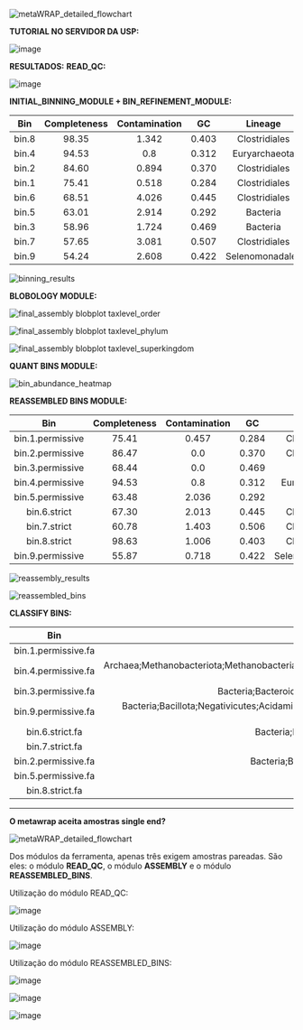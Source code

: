 ![metaWRAP_detailed_flowchart](https://github.com/user-attachments/assets/a8024ec6-5812-452c-ae4a-32dc8601eb74)

**TUTORIAL NO SERVIDOR DA USP:**

![image](https://github.com/user-attachments/assets/de472407-a5a0-4509-be91-8fca281b1698)

**RESULTADOS:**
**READ_QC:**

![image](https://github.com/user-attachments/assets/2893430f-4c43-45ac-b6e7-18633f59c4ad)


**INITIAL_BINNING_MODULE + BIN_REFINEMENT_MODULE:**

|   Bin   | Completeness | Contamination |   GC   |     Lineage     |   N50   |   Size   | Binner |
|:-------:|:------------:|:-------------:|:------:|:---------------:|:-------:|:--------:|:------:|
|  bin.8  |    98.35     |     1.342     |  0.403 |  Clostridiales  |  13877  |  2235599 | binsBC |
|  bin.4  |    94.53     |      0.8      |  0.312 |  Euryarchaeota  |   4869  |  1502179 | binsC  |
|  bin.2  |    84.60     |     0.894     |  0.370 |  Clostridiales  |   6036  |  2006766 | binsA  |
|  bin.1  |    75.41     |     0.518     |  0.284 |  Clostridiales  |  15776  |  1273408 | binsA  |
|  bin.6  |    68.51     |     4.026     |  0.445 |  Clostridiales  |   1969  |  1140807 | binsBC |
|  bin.5  |    63.01     |     2.914     |  0.292 |     Bacteria    |   2050  |  1431637 | binsC  |
|  bin.3  |    58.96     |     1.724     |  0.469 |     Bacteria    |   5510  |  3245101 | binsA  |
|  bin.7  |    57.65     |     3.081     |  0.507 |  Clostridiales  |   2088  |  1357774 | binsC  |
|  bin.9  |    54.24     |     2.608     |  0.422 | Selenomonadales |   1736  |  1073787 | binsC  |

![binning_results](https://github.com/user-attachments/assets/9d18af32-b7dc-4a28-aafe-52b23d7d3ada)

**BLOBOLOGY MODULE:**

![final_assembly blobplot taxlevel_order](https://github.com/user-attachments/assets/c446f0ce-9824-40fd-ab95-dd5600f15961)

![final_assembly blobplot taxlevel_phylum](https://github.com/user-attachments/assets/d2164c24-3f9f-4312-a19c-19e4e272adf1)

![final_assembly blobplot taxlevel_superkingdom](https://github.com/user-attachments/assets/23007ff8-8701-4325-b292-1b594f5eebdf)

**QUANT BINS MODULE:**

![bin_abundance_heatmap](https://github.com/user-attachments/assets/abb7b724-0f6c-407c-a170-e3f96402cd54)


**REASSEMBLED BINS MODULE:**

|        Bin         | Completeness | Contamination |   GC   |      Lineage      |   N50   |   Size   |
|:------------------:|:------------:|:-------------:|:------:|:-----------------:|:-------:|:--------:|
| bin.1.permissive   |    75.41     |     0.457     |  0.284 |  Clostridiales    |  24034  |  1273932 |
| bin.2.permissive   |    86.47     |      0.0      |  0.370 |  Clostridiales    |  7826   |  2016910 |
| bin.3.permissive   |    68.44     |      0.0      |  0.469 |     Bacteria      |  10551  |  3340962 |
| bin.4.permissive   |    94.53     |      0.8      |  0.312 |  Euryarchaeota    |  11117  |  1526934 |
| bin.5.permissive   |    63.48     |     2.036     |  0.292 |     Bacteria      |  3259   |  1472632 |
| bin.6.strict       |    67.30     |     2.013     |  0.445 |  Clostridiales    |  2698   |  1165100 |
| bin.7.strict       |    60.78     |     1.403     |  0.506 |  Clostridiales    |  2906   |  1399475 |
| bin.8.strict       |    98.63     |     1.006     |  0.403 |  Clostridiales    |  48651  |  2263275 |
| bin.9.permissive   |    55.87     |     0.718     |  0.422 | Selenomonadales   |  2338   |  1121331 |

![reassembly_results](https://github.com/user-attachments/assets/7739b1f0-6b83-48a9-83f3-82e162df406b)

![reassembled_bins](https://github.com/user-attachments/assets/4167e58f-48ea-450f-ae5b-d280501fa685)

**CLASSIFY BINS:**

|          Bin          |                                       Taxonomy                                       |
|:---------------------:|:-----------------------------------------------------------------------------------:|
| bin.1.permissive.fa   |                Bacteria;Bacillota;Clostridia                                        |
| bin.4.permissive.fa   | Archaea;Methanobacteriota;Methanobacteria;Methanobacteriales;Methanobacteriaceae;Methanobrevibacter;Methanobrevibacter smithii |
| bin.3.permissive.fa   | Bacteria;Bacteroidota;Bacteroidia;Bacteroidales;Bacteroidaceae;Bacteroides          |
| bin.9.permissive.fa   | Bacteria;Bacillota;Negativicutes;Acidaminococcales;Acidaminococcaceae;Phascolarctobacterium;Phascolarctobacterium faecium |
| bin.6.strict.fa       | Bacteria;Bacillota;Clostridia;Eubacteriales;Oscillospiraceae                       |
| bin.7.strict.fa       | Bacteria                                                                           |
| bin.2.permissive.fa   | Bacteria;Bacillota;Clostridia;Lachnospirales;Lachnospiraceae                       |
| bin.5.permissive.fa   | Bacteria;Bacillota                                                                 |
| bin.8.strict.fa       | Bacteria;Bacillota;Clostridia                                                     |

*********************************************************************************************************************************************************************************************************************



**O metawrap aceita amostras single end?**

![metaWRAP_detailed_flowchart](https://github.com/user-attachments/assets/a8024ec6-5812-452c-ae4a-32dc8601eb74)

Dos módulos da ferramenta, apenas três exigem amostras pareadas. São eles: o módulo **READ_QC**, o módulo **ASSEMBLY** e o módulo **REASSEMBLED_BINS**.

Utilização do módulo READ_QC:

![image](https://github.com/user-attachments/assets/48e4b244-d9df-4b1c-b3d7-b6aca1d2754f)

Utilização do módulo ASSEMBLY:

![image](https://github.com/user-attachments/assets/2ee09e8b-cd44-4024-9cd6-8ac849e44c2b)

Utilização do módulo REASSEMBLED_BINS:

![image](https://github.com/user-attachments/assets/14712399-08a4-4c0b-8436-eef853021e62)

![image](https://github.com/user-attachments/assets/eb637004-b4b5-4e4b-8753-30eef599ee60)

![image](https://github.com/user-attachments/assets/089f9e27-b512-40f2-b1ce-f9c22936eb28)

